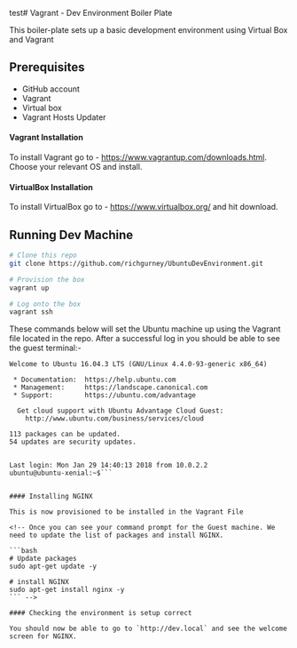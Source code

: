 test# Vagrant - Dev Environment Boiler Plate

This boiler-plate sets up a basic development environment using Virtual Box and Vagrant

## Prerequisites

* GitHub account
* Vagrant
* Virtual box
* Vagrant Hosts Updater

#### Vagrant Installation

To install Vagrant go to - https://www.vagrantup.com/downloads.html. Choose your relevant OS and install.

<!-- Once you have done this we are also going to install a vagrant package which will allow us update the Hosts list via a vagrant file. Run the following command to install `vagrant-hostsupdater`:-

```bash
vagrant plugin install vagrant-hostsupdater
``` -->

#### VirtualBox Installation

To install VirtualBox go to - https://www.virtualbox.org/ and hit download.

## Running Dev Machine

```bash
# Clone this repo
git clone https://github.com/richgurney/UbuntuDevEnvironment.git

# Provision the box
vagrant up

# Log onto the box
vagrant ssh
```
These commands below will set the Ubuntu machine up using the Vagrant file located in the repo. After a successful log in you should be able to see the guest terminal:-

```
Welcome to Ubuntu 16.04.3 LTS (GNU/Linux 4.4.0-93-generic x86_64)

 * Documentation:  https://help.ubuntu.com
 * Management:     https://landscape.canonical.com
 * Support:        https://ubuntu.com/advantage

  Get cloud support with Ubuntu Advantage Cloud Guest:
    http://www.ubuntu.com/business/services/cloud

113 packages can be updated.
54 updates are security updates.


Last login: Mon Jan 29 14:40:13 2018 from 10.0.2.2
ubuntu@ubuntu-xenial:~$```


#### Installing NGINX

This is now provisioned to be installed in the Vagrant File

<!-- Once you can see your command prompt for the Guest machine. We need to update the list of packages and install NGINX.

```bash
# Update packages
sudo apt-get update -y

# install NGINX
sudo apt-get install nginx -y
``` -->

#### Checking the environment is setup correct

You should now be able to go to `http://dev.local` and see the welcome screen for NGINX.

